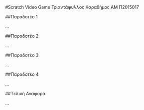 #Scratch Video Game
Τριαντάφυλλος Καραδήμος
ΑΜ Π2015017

##Παραδοτέο 1

...

##Παραδοτέο 2

…

##Παραδοτέο 3

...

##Παραδοτέο 4

...

##Tελική Αναφορά

...
